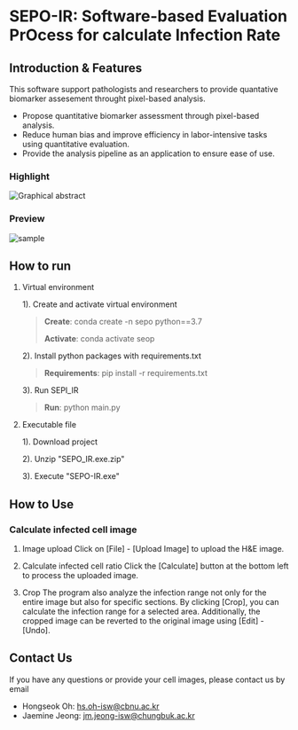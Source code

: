 <h1>SEPO-IR: Software-based Evaluation PrOcess for calculate Infection Rate</h1>

<H2>Introduction & Features</H2>
This software support pathologists and researchers to provide quantative biomarker assesement throught pixel-based analysis.

- Propose quantitative biomarker assessment through pixel-based analysis.
- Reduce human bias and improve efficiency in labor-intensive tasks using quantitative evaluation.
- Provide the analysis pipeline as an application to ensure ease of use.

### Highlight
![Graphical abstract](https://github.com/user-attachments/assets/f480bcfa-056e-4e40-9e0e-e43b8890c69d)

### Preview
![sample](https://github.com/user-attachments/assets/e26887d4-f10b-479b-80ac-c341462da66e)


<H2>How to run</H2>

1. Virtual environment
   
   1). Create and activate virtual environment
   
   >
   >  **Create**: conda create -n sepo python==3.7
   > 
   >  **Activate**: conda activate seop
   >

   2). Install python packages with requirements.txt 

   > **Requirements**: pip install -r requirements.txt
   
   3). Run SEPI_IR

   > **Run**: python main.py
   
3. Executable file
   
   1). Download project
   
   2). Unzip "SEPO_IR.exe.zip"

   3). Execute "SEPO-IR.exe"
   
<H2>How to Use</H2>

### Calculate infected cell image
1. Image upload
   Click on [File] - [Upload Image] to upload the H&E image.

3. Calculate infected cell ratio
   Click the [Calculate] button at the bottom left to process the uploaded image.

4. Crop
   The program also analyze the infection range not only for the entire image but also for specific sections. By clicking [Crop], you can calculate the infection range for a selected area. Additionally, the cropped image can be reverted to the original image using [Edit] - [Undo].


<H2>Contact Us</H2>
If you have any questions or provide your cell images, please contact us by email

- Hongseok Oh: [hs.oh-isw@cbnu.ac.kr](mailto:hs.oh-isw@cbnu.ac.kr)
- Jaemine Jeong: [jm.jeong-isw@chungbuk.ac.kr](mailto:jm.jeong-isw@chungbuk.ac.kr)


